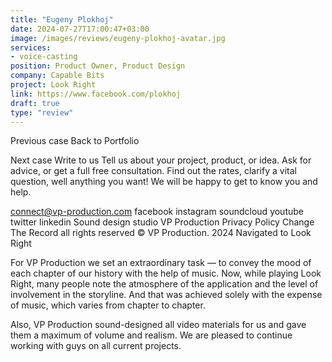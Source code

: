 ```yaml
---
title: "Eugeny Plokhoj"
date: 2024-07-27T17:00:47+03:00
image: /images/reviews/eugeny-plokhoj-avatar.jpg
services:
- voice-casting
position: Product Owner, Product Design
company: Capable Bits
project: Look Right
link: https://www.facebook.com/plokhoj
draft: true
type: "review"
---
```



Previous case
Back to Portfolio

Next case
Write to us
Tell us about your project, product, or idea. Ask for advice, or get a full free consultation. Find out the rates, clarify a vital question, well anything you want! We will be happy to get to know you and help.

connect@vp-production.com
facebook
instagram
soundcloud
youtube
twitter
linkedin
Sound design studio VP Production
Privacy Policy
Change The Record
all rights reserved © VP Production. 2024
Navigated to Look Right

For VP Production we set an extraordinary task — to convey the mood of each chapter of our history with the help of music. Now, while playing Look Right, many people note the atmosphere of the application and the level of involvement in the storyline. And that was achieved solely with the expense of music, which varies from chapter to chapter.

<!--more-->

Also, VP Production sound-designed all video materials for us and gave them a maximum of volume and realism. We are pleased to continue working with guys on all current projects.
